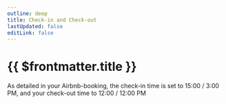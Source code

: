 ```yaml
---
outline: deep
title: Check-in and Check-out
lastUpdated: false
editLink: false
---
```


# {{ $frontmatter.title }}

As detailed in your Airbnb-booking, the check-in time is set to 15:00 / 3:00 PM,
and your check-out time to 12:00 / 12:00 PM
